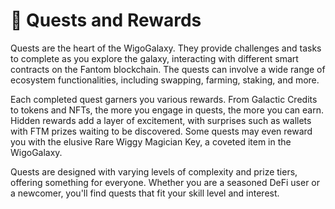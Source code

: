 # 💸 Quests and Rewards

Quests are the heart of the WigoGalaxy. They provide challenges and tasks to complete as you explore the galaxy, interacting with different smart contracts on the Fantom blockchain. The quests can involve a wide range of ecosystem functionalities, including swapping, farming, staking, and more.

Each completed quest garners you various rewards. From Galactic Credits to tokens and NFTs, the more you engage in quests, the more you can earn. Hidden rewards add a layer of excitement, with surprises such as wallets with FTM prizes waiting to be discovered. Some quests may even reward you with the elusive Rare Wiggy Magician Key, a coveted item in the WigoGalaxy.

Quests are designed with varying levels of complexity and prize tiers, offering something for everyone. Whether you are a seasoned DeFi user or a newcomer, you'll find quests that fit your skill level and interest.
